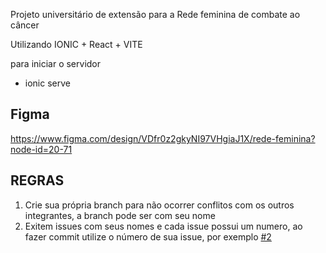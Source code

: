 Projeto universitário de extensão para a Rede feminina de combate ao câncer

Utilizando IONIC + React + VITE

para iniciar o servidor

- ionic serve

## Figma

https://www.figma.com/design/VDfr0z2gkyNI97VHgiaJ1X/rede-feminina?node-id=20-71

## REGRAS

1.  Crie sua própria branch para não ocorrer conflitos com os outros integrantes, a branch pode ser com seu nome
2.  Exitem issues com seus nomes e cada issue possui um numero, ao fazer commit utilize o número de sua issue, por exemplo [#2](https://github.com/Vitorbogo/extensao-rfcc/issues/2)
